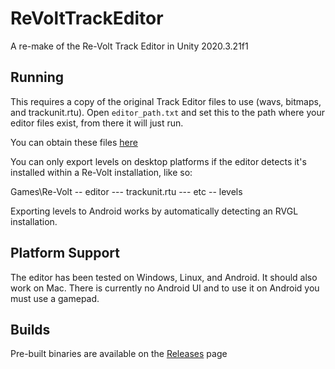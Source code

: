 # ReVoltTrackEditor
A re-make of the Re-Volt Track Editor in Unity 2020.3.21f1

## Running
This requires a copy of the original Track Editor files to use (wavs, bitmaps, and trackunit.rtu). Open `editor_path.txt` and set this to the path where your editor files exist, from there it will just run.

You can obtain these files [here](https://www.mediafire.com/file/6rimevzh3xljmzn/editor_files.zip/file)

You can only export levels on desktop platforms if the editor detects it's installed within a Re-Volt installation, like so:

Games\Re-Volt
\-- editor
\--- trackunit.rtu
\--- etc
\-- levels

Exporting levels to Android works by automatically detecting an RVGL installation.

## Platform Support
The editor has been tested on Windows, Linux, and Android. It should also work on Mac. There is currently no Android UI and to use it on Android you must use a gamepad.

## Builds
Pre-built binaries are available on the [Releases](https://github.com/Dummiesman/ReVoltTrackEditor/releases) page
